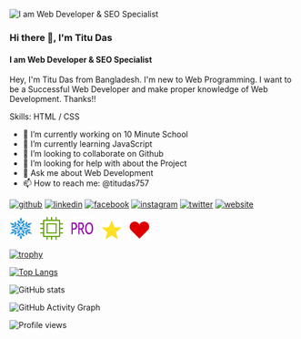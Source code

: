 ![I am Web Developer & SEO Specialist](https://scontent.fdac65-1.fna.fbcdn.net/v/t1.6435-9/p640x640/168355134_2668722770055347_7076313845111571081_n.jpg?_nc_cat=102&ccb=1-5&_nc_sid=e3f864&_nc_eui2=AeEesbWgumc4fRV15F4snj7I-T7WMyphfR75PtYzKmF9HofvXSN9T6HC1HNx9zvXvE5xvaVnQQToBpCkvBSG311Z&_nc_ohc=Q91oA4F5rHUAX8-U8jM&_nc_ht=scontent.fdac65-1.fna&oh=f550dd0f01dbd6ed1b71a13bc1e2deab&oe=614D12AD)

### Hi there 👋, I'm Titu Das
#### I am Web Developer & SEO Specialist

Hey, I'm Titu Das from Bangladesh. I'm new to Web Programming. I want to be a Successful Web Developer and make proper knowledge of Web Development.
Thanks!!

Skills: HTML / CSS

- 🔭 I’m currently working on 10 Minute School 
- 🌱 I’m currently learning JavaScript 
- 👯 I’m looking to collaborate on Github 
- 🤔 I’m looking for help with about the Project 
- 💬 Ask me about Web Development 
- 📫 How to reach me: @titudas757 


[<img src='https://cdn.jsdelivr.net/npm/simple-icons@3.0.1/icons/github.svg' alt='github' height='40'>](https://github.com/Titudas757)  [<img src='https://cdn.jsdelivr.net/npm/simple-icons@3.0.1/icons/linkedin.svg' alt='linkedin' height='40'>](https://www.linkedin.com/in/Titudas757/)  [<img src='https://cdn.jsdelivr.net/npm/simple-icons@3.0.1/icons/facebook.svg' alt='facebook' height='40'>](https://www.facebook.com/Titudas757)  [<img src='https://cdn.jsdelivr.net/npm/simple-icons@3.0.1/icons/instagram.svg' alt='instagram' height='40'>](https://www.instagram.com/Titudas757/)  [<img src='https://cdn.jsdelivr.net/npm/simple-icons@3.0.1/icons/twitter.svg' alt='twitter' height='40'>](https://twitter.com/Titudas757)  [<img src='https://cdn.jsdelivr.net/npm/simple-icons@3.0.1/icons/icloud.svg' alt='website' height='40'>](https://titudas.com/)  

<a href='https://archiveprogram.github.com/'><img src='https://raw.githubusercontent.com/acervenky/animated-github-badges/master/assets/acbadge.gif' width='40' height='40'></a> <a href='https://docs.github.com/en/developers'><img src='https://raw.githubusercontent.com/acervenky/animated-github-badges/master/assets/devbadge.gif' width='40' height='40'></a> <a href='https://github.com/pricing'><img src='https://raw.githubusercontent.com/acervenky/animated-github-badges/master/assets/pro.gif' width='40' height='40'></a> <a href='https://stars.github.com/'><img src='https://raw.githubusercontent.com/acervenky/animated-github-badges/master/assets/starbadge.gif' width='35' height='35'></a> <a href='https://docs.github.com/en/github/supporting-the-open-source-community-with-github-sponsors'><img src='https://raw.githubusercontent.com/acervenky/animated-github-badges/master/assets/sponsorbadge.gif' width='35' height='35'></a> 

[![trophy](https://github-profile-trophy.vercel.app/?username=Titudas757)](https://github.com/ryo-ma/github-profile-trophy)

[![Top Langs](https://github-readme-stats.vercel.app/api/top-langs/?username=Titudas757)](https://github.com/anuraghazra/github-readme-stats)

![GitHub stats](https://github-readme-stats.vercel.app/api?username=Titudas757&show_icons=true&count_private=true)  

![GitHub Activity Graph](https://activity-graph.herokuapp.com/graph?username=Titudas757)  

![Profile views](https://gpvc.arturio.dev/Titudas757)  
